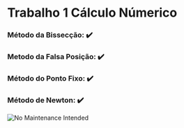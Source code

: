 # Trabalho 1 Cálculo Númerico 
### Método da Bissecção: :heavy_check_mark:
### Metodo da Falsa Posição: :heavy_check_mark:
### Método do Ponto Fixo: :heavy_check_mark:
### Método de Newton: :heavy_check_mark:


![No Maintenance Intended](http://unmaintained.tech/badge.svg)
